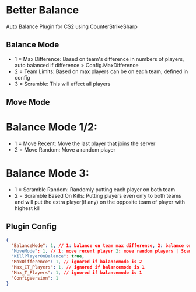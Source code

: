 # Better Balance
 Auto Balance Plugin for CS2 using CounterStrikeSharp

## Balance Mode
* 1 = Max Difference: Based on team's difference in numbers of players, auto balanced if difference > Config.MaxDifference
* 2 = Team Limits: Based on max players can be on each team, defined in config
* 3 = Scramble: This will affect all players
## Move Mode
# Balance Mode 1/2:
* 1 = Move Recent: Move the last player that joins the server
* 2 = Move Random: Move a random player
# Balance Mode 3:
* 1 = Scramble Random: Randomly putting each player on both team
* 2 = Scramble Based On Kills: Putting players even only to both teams and will put the extra player(if any) on the opposite team of player with highest kill
  
## Plugin Config
```json
{
  "BalanceMode": 1, // 1: balance on team max difference, 2: balance on team max players 3: scamble mode
  "MoveMode": 1, // 1: move recent player 2: move random players | Scamble mode: 1: Scramble random 2: Scramble by kills
  "KillPlayerOnBalance": true,
  "MaxDifference": 1, // ignored if balancemode is 2
  "Max_CT_Players": 1, // ignored if balancemode is 1
  "Max_T_Players": 1, // ignored if balancemode is 1
  "ConfigVersion": 1
}
```
